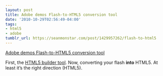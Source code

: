 ```yaml
---
layout: post
title: Adobe demos Flash-to-HTML5 conversion tool
date: '2010-10-29T02:56:49-04:00'
tags:
- html5
- adobe
tumblr_url: https://seanmonstar.com/post/1429957262/flash-to-html5
---
```

[Adobe demos Flash-to-HTML5 conversion tool](http://blogs.adobe.com/jnack/2010/10/adobe-demos-flash-to-html5-conversion-tool.html)  

First, the [HTML5 builder tool](http://seanmonstar.com/blog/2010-10-26-edge-prototype/). Now, converting your flash **into** HTML5. At least it’s the right direction (HTML5).

